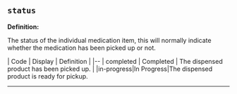 ## `status`

<b>Definition:</b><br>

The status of the individual medication item, this will normally indicate whether the medication has been picked up or not.



| Code |	Display | Definition |
|--
| completed |	Completed |	The dispensed product has been picked up. |
|in-progress|In Progress|The dispensed product is ready for pickup.

---